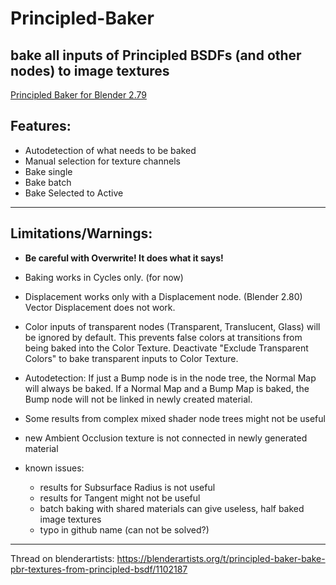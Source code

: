# Principled-Baker
bake all inputs of Principled BSDFs (and other nodes) to image textures
---

[Principled Baker for Blender 2.79](https://github.com/danielenger/Principled-Baker_for_2-79)


Features:
--
- Autodetection of what needs to be baked
- Manual selection for texture channels
- Bake single
- Bake batch
- Bake Selected to Active

---
Limitations/Warnings:
--
- **Be careful with Overwrite! It does what it says!**

- Baking works in Cycles only. (for now)

- Displacement works only with a Displacement node. (Blender 2.80)
Vector Displacement does not work.

- Color inputs of transparent nodes (Transparent, Translucent, Glass) will be ignored by default.
This prevents false colors at transitions from being baked into the Color Texture.
Deactivate "Exclude Transparent Colors" to bake transparent inputs to Color Texture.

- Autodetection:
If just a Bump node is in the node tree, the Normal Map will always be baked.
If a Normal Map and a Bump Map is baked, the Bump node will not be linked in newly created material.

- Some results from complex mixed shader node trees might not be useful

- new Ambient Occlusion texture is not connected in newly generated material

- known issues:
  * results for Subsurface Radius is not useful 
  * results for Tangent might not be useful
  * batch baking with shared materials can give useless, half baked image textures
  * typo in github name (can not be solved?)


***
Thread on blenderartists:
https://blenderartists.org/t/principled-baker-bake-pbr-textures-from-principled-bsdf/1102187

